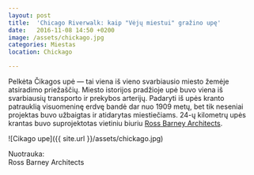 ```yaml
---
layout: post
title:  'Chicago Riverwalk: kaip "Vėjų miestui" gražino upę'
date:   2016-11-08 14:50 +0200
image: /assets/chickago.jpg
categories: Miestas
location: Chickago

---
```

<p>Pelkėta Čikagos upė — tai viena iš vieno svarbiausio miesto žemėje atsiradimo priežaščių. Miesto istorijos pradžioje upė buvo viena iš svarbiausių transporto ir prekybos arterijų. Padaryti iš upės kranto patrauklią visuomeninę erdvę bandė dar nuo 1909 metų, bet tik neseniai projektas buvo užbaigtas ir atidarytas miestiečiams. 24-ų kilometrų upės krantas buvo suprojektotas vietiniu biuriu <a href="http://www.r-barc.com" target="_blank">Ross Barney Architects</a>.</p>

![Cikago upe]({{ site.url }}/assets/chickago.jpg)

<div class="lighter smaller" style="margin:12px 0;">Nuotrauka: <br />
Ross Barney Architects
</div>

